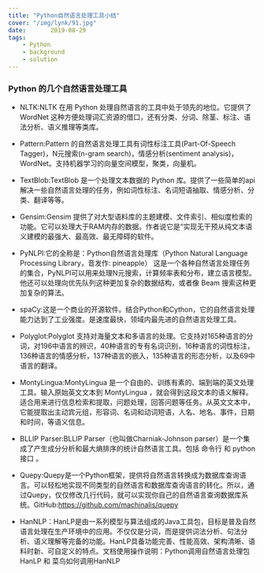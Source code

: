 ```yaml
---
title: "Python自然语言处理工具小结"
cover: "/img/lynk/91.jpg"
date:       2019-08-29
tags:
	- Python
	- background
	- solution
---
```













### Python 的几个自然语言处理工具

- NLTK:NLTK 在用 Python 处理自然语言的工具中处于领先的地位。它提供了 WordNet 这种方便处理词汇资源的借口，还有分类、分词、除茎、标注、语法分析、语义推理等类库。

- Pattern:Pattern 的自然语言处理工具有词性标注工具(Part-Of-Speech Tagger)，N元搜索(n-gram search)，情感分析(sentiment analysis)，WordNet。支持机器学习的向量空间模型，聚类，向量机。

- TextBlob:TextBlob 是一个处理文本数据的 Python 库。提供了一些简单的api解决一些自然语言处理的任务，例如词性标注、名词短语抽取、情感分析、分类、翻译等等。

- Gensim:Gensim 提供了对大型语料库的主题建模、文件索引、相似度检索的功能。它可以处理大于RAM内存的数据。作者说它是“实现无干预从纯文本语义建模的最强大、最高效、最无障碍的软件。

- PyNLPI:它的全称是：Python自然语言处理库（Python Natural Language Processing Library，音发作: pineapple） 这是一个各种自然语言处理任务的集合，PyNLPI可以用来处理N元搜索，计算频率表和分布，建立语言模型。他还可以处理向优先队列这种更加复杂的数据结构，或者像 Beam 搜索这种更加复杂的算法。

- spaCy:这是一个商业的开源软件。结合Python和Cython，它的自然语言处理能力达到了工业强度。是速度最快，领域内最先进的自然语言处理工具。

- Polyglot:Polyglot 支持对海量文本和多语言的处理。它支持对165种语言的分词，对196中语言的辨识，40种语言的专有名词识别，16种语言的词性标注，136种语言的情感分析，137种语言的嵌入，135种语言的形态分析，以及69中语言的翻译。

- MontyLingua:MontyLingua 是一个自由的、训练有素的、端到端的英文处理工具。输入原始英文文本到 MontyLingua ，就会得到这段文本的语义解释。适合用来进行信息检索和提取，问题处理，回答问题等任务。从英文文本中，它能提取出主动宾元组，形容词、名词和动词短语，人名、地名、事件，日期和时间，等语义信息。

- BLLIP Parser:BLLIP Parser（也叫做Charniak-Johnson parser）是一个集成了产生成分分析和最大熵排序的统计自然语言工具。包括 命令行 和 python接口 。

- Quepy:Quepy是一个Python框架，提供将自然语言转换成为数据库查询语言。可以轻松地实现不同类型的自然语言和数据库查询语言的转化。所以，通过Quepy，仅仅修改几行代码，就可以实现你自己的自然语言查询数据库系统。GitHub:https://github.com/machinalis/quepy

- HanNLP：HanLP是由一系列模型与算法组成的Java工具包，目标是普及自然语言处理在生产环境中的应用。不仅仅是分词，而是提供词法分析、句法分析、语义理解等完备的功能。HanLP具备功能完善、性能高效、架构清晰、语料时新、可自定义的特点。文档使用操作说明：Python调用自然语言处理包HanLP 和 菜鸟如何调用HanNLP